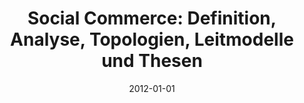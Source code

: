 ---
abstract: ''
authors:
- Peter Leitner
date: '2012-01-01'
featured: false
links:
- name: Publik
  url: https://publik.tuwien.ac.at/showentry.php?ID=215665&lang=1
publication_types:
- '7'
publishDate: '2012-01-01'
title: 'Social Commerce: Definition, Analyse, Topologien, Leitmodelle und Thesen'
url_pdf: ''
---